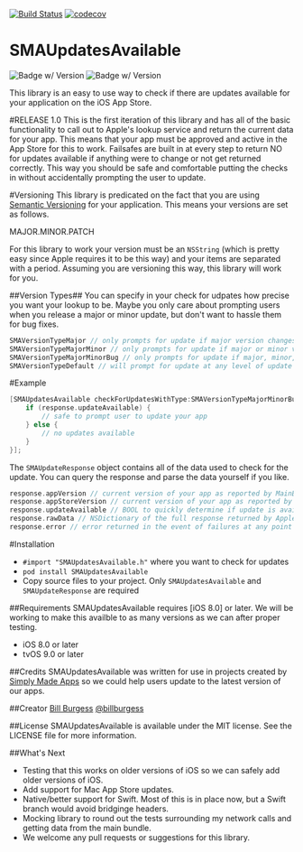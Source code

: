 [![Build Status](https://travis-ci.org/simplymadeapps/SMAUpdatesAvailable.svg?branch=master)](https://travis-ci.org/simplymadeapps/SMAUpdatesAvailable)
[![codecov](https://codecov.io/gh/simplymadeapps/SMAUpdatesAvailable/branch/master/graph/badge.svg?token=7Q2Pc48wz7)](https://codecov.io/gh/simplymadeapps/SMAUpdatesAvailable)

SMAUpdatesAvailable
=====================================
![Badge w/ Version](https://cocoapod-badges.herokuapp.com/v/SMAUpdatesAvailable/badge.png)
![Badge w/ Version](https://cocoapod-badges.herokuapp.com/p/SMAUpdatesAvailable/badge.png)

This library is an easy to use way to check if there are updates available for your application on the iOS App Store.

#RELEASE 1.0
This is the first iteration of this library and has all of the basic functionality to call out to Apple's lookup service and return the current data for your app. This means that your app must be approved and active in the App Store for this to work. Failsafes are built in at every step to return NO for updates available if anything were to change or not get returned correctly. This way you should be safe and comfortable putting the checks in without accidentally prompting the user to update.

#Versioning
This library is predicated on the fact that you are using [Semantic Versioning](http://semver.org) for your application. This means your versions are set as follows.

MAJOR.MINOR.PATCH

For this library to work your version must be an `NSString` (which is pretty easy since Apple requires it to be this way) and your items are separated with a period. Assuming you are versioning this way, this library will work for you.

##Version Types##
You can specify in your check for udpates how precise you want your lookup to be. Maybe you only care about prompting users when you release a major or minor update, but don't want to hassle them for bug fixes.
``` objective-c
SMAVersionTypeMajor // only prompts for update if major version changes
SMAVersionTypeMajorMinor // only prompts for update if major or minor version changes
SMAVersionTypeMajorMinorBug // only prompts for update if major, minor, or bug version changes
SMAVersionTypeDefault // will prompt for update at any level of update
```

#Example
``` objective-c
[SMAUpdatesAvailable checkForUpdatesWithType:SMAVersionTypeMajorMinorBug onCompletion:^(SMAUpdateResponse *response) {
    if (response.updateAvailable) {
        // safe to prompt user to update your app
    } else {
        // no updates available 
    }
}];
```

The `SMAUpdateResponse` object contains all of the data used to check for the update. You can query the response and parse the data yourself if you like.
``` objective-c
response.appVersion // current version of your app as reported by MainBundle
response.appStoreVersion // current version of your app as reported by Apple's lookup service (if returned)
response.updateAvailable // BOOL to quickly determine if update is available for your app
response.rawData // NSDictionary of the full response returned by Apple's lookup service (has a lot of Store information)
response.error // error returned in the event of failures at any point and can be helpful for user messages if needed
```

#Installation
* `#import "SMAUpdatesAvailable.h"` where you want to check for updates
* `pod install SMAUpdatesAvailable`
* Copy source files to your project. Only `SMAUpdatesAvailable` and `SMAUpdateResponse` are required

##Requirements
SMAUpdatesAvailable requires [iOS 8.0] or later. We will be working to make this availble to as many versions as we can after proper testing.
* iOS 8.0 or later
* tvOS 9.0 or later

##Credits
SMAUpdatesAvailable was written for use in projects created by [Simply Made Apps](https://www.simpleinout.com) so we could help users update to the latest version of our apps.

##Creator
[Bill Burgess](https://github.com/billburgess) [@billburgess](https://twitter.com/billburgess)

##License
SMAUpdatesAvailable is available under the MIT license. See the LICENSE file for more information.

##What's Next
* Testing that this works on older versions of iOS so we can safely add older versions of iOS.
* Add support for Mac App Store updates.
* Native/better support for Swift. Most of this is in place now, but a Swift branch would avoid bridginge headers.
* Mocking library to round out the tests surrounding my network calls and getting data from the main bundle.
* We welcome any pull requests or suggestions for this library.

